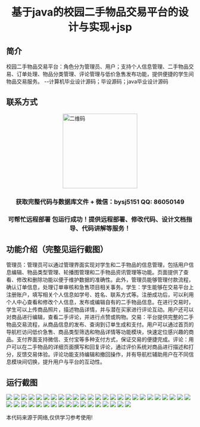 <p><h1 align="center">基于java的校园二手物品交易平台的设计与实现+jsp</h1></p>

## 简介
校园二手物品交易平台：角色分为管理员、用户；支持个人信息管理、二手物品交易、订单处理、物品分类管理、评论管理与低价急售发布功能，提供便捷的学生间物品交易服务。    --计算机毕业设计源码；毕设源码；java毕业设计源码


## 联系方式
<img src="https://bs-1329754181.cos.ap-shanghai.myqcloud.com/wx.jpg" alt="二维码" style="display: block; margin: 0 auto;" width="200px">
<p><h3 align="center">获取完整代码与数据库文件 + 微信：bysj5151 QQ: 86050149</h3></p>
<p><h3 align="center">可帮忙远程部署 包运行成功！提供远程部署、修改代码、设计文档指导、代码讲解等服务！</h3></p>

## 功能介绍（完整见运行截图）
管理员：管理员可以通过管理界面实现对学生和二手物品的信息管理，包括用户信息编辑、物品类型管理、轮播图管理和二手物品资讯管理等功能。页面提供了查看、修改和删除功能以便于维护数据的准确性。此外，管理员能够管理付款流程，确认订单信息，处理订单审核和急售项目相关事务。学生：学生能够在交易平台上注册账户，填写相关个人信息如学号、姓名、联系方式等。注册成功后，可以利用个人中心查看和修改个人信息，发布或编辑自有的二手物品信息。在进行交易时，学生可以上传商品照片，描述物品详情，并与潜在买家进行评论互动。用户还可以对商品进行编辑，查看二手评论，并进行点赞或购物。交易：平台提供完整的二手物品交易流程，从商品信息的发布、查询到订单生成和支付。用户可以通过首页的导航栏访问低价急售、商品类型筛选和物品详情等功能模块，快速定位感兴趣的商品。支付界面支持微信、支付宝等多种支付方式，保证交易的便捷完成。评论：用户可以在二手物品的详细页面撰写和回复评论，通过评价系统对商品进行描述和打分，反馈交易体验。评论功能支持编辑和撤回操作，并有导航栏辅助用户在不同信息模块间切换，提升用户与平台的互动性。


## 运行截图
![](https://bs-1329754181.cos.ap-shanghai.myqcloud.com/ssm/CampusSecondhandTradingPlatform4/img/001.jpg)
![](https://bs-1329754181.cos.ap-shanghai.myqcloud.com/ssm/CampusSecondhandTradingPlatform4/img/002.jpg)
![](https://bs-1329754181.cos.ap-shanghai.myqcloud.com/ssm/CampusSecondhandTradingPlatform4/img/003.jpg)
![](https://bs-1329754181.cos.ap-shanghai.myqcloud.com/ssm/CampusSecondhandTradingPlatform4/img/004.jpg)
![](https://bs-1329754181.cos.ap-shanghai.myqcloud.com/ssm/CampusSecondhandTradingPlatform4/img/005.jpg)
![](https://bs-1329754181.cos.ap-shanghai.myqcloud.com/ssm/CampusSecondhandTradingPlatform4/img/006.jpg)
![](https://bs-1329754181.cos.ap-shanghai.myqcloud.com/ssm/CampusSecondhandTradingPlatform4/img/007.jpg)
![](https://bs-1329754181.cos.ap-shanghai.myqcloud.com/ssm/CampusSecondhandTradingPlatform4/img/008.jpg)
![](https://bs-1329754181.cos.ap-shanghai.myqcloud.com/ssm/CampusSecondhandTradingPlatform4/img/009.jpg)
![](https://bs-1329754181.cos.ap-shanghai.myqcloud.com/ssm/CampusSecondhandTradingPlatform4/img/010.jpg)
![](https://bs-1329754181.cos.ap-shanghai.myqcloud.com/ssm/CampusSecondhandTradingPlatform4/img/011.jpg)
![](https://bs-1329754181.cos.ap-shanghai.myqcloud.com/ssm/CampusSecondhandTradingPlatform4/img/012.jpg)
![](https://bs-1329754181.cos.ap-shanghai.myqcloud.com/ssm/CampusSecondhandTradingPlatform4/img/013.jpg)
![](https://bs-1329754181.cos.ap-shanghai.myqcloud.com/ssm/CampusSecondhandTradingPlatform4/img/014.jpg)
![](https://bs-1329754181.cos.ap-shanghai.myqcloud.com/ssm/CampusSecondhandTradingPlatform4/img/015.jpg)
![](https://bs-1329754181.cos.ap-shanghai.myqcloud.com/ssm/CampusSecondhandTradingPlatform4/img/016.jpg)
![](https://bs-1329754181.cos.ap-shanghai.myqcloud.com/ssm/CampusSecondhandTradingPlatform4/img/017.jpg)
![](https://bs-1329754181.cos.ap-shanghai.myqcloud.com/ssm/CampusSecondhandTradingPlatform4/img/018.jpg)
![](https://bs-1329754181.cos.ap-shanghai.myqcloud.com/ssm/CampusSecondhandTradingPlatform4/img/019.jpg)
![](https://bs-1329754181.cos.ap-shanghai.myqcloud.com/ssm/CampusSecondhandTradingPlatform4/img/020.jpg)
![](https://bs-1329754181.cos.ap-shanghai.myqcloud.com/ssm/CampusSecondhandTradingPlatform4/img/021.jpg)
![](https://bs-1329754181.cos.ap-shanghai.myqcloud.com/ssm/CampusSecondhandTradingPlatform4/img/022.jpg)
![](https://bs-1329754181.cos.ap-shanghai.myqcloud.com/ssm/CampusSecondhandTradingPlatform4/img/023.jpg)
![](https://bs-1329754181.cos.ap-shanghai.myqcloud.com/ssm/CampusSecondhandTradingPlatform4/img/024.jpg)
![](https://bs-1329754181.cos.ap-shanghai.myqcloud.com/ssm/CampusSecondhandTradingPlatform4/img/025.jpg)
![](https://bs-1329754181.cos.ap-shanghai.myqcloud.com/ssm/CampusSecondhandTradingPlatform4/img/026.jpg)
![](https://bs-1329754181.cos.ap-shanghai.myqcloud.com/ssm/CampusSecondhandTradingPlatform4/img/027.jpg)
![](https://bs-1329754181.cos.ap-shanghai.myqcloud.com/ssm/CampusSecondhandTradingPlatform4/img/028.jpg)
![](https://bs-1329754181.cos.ap-shanghai.myqcloud.com/ssm/CampusSecondhandTradingPlatform4/img/029.jpg)
![](https://bs-1329754181.cos.ap-shanghai.myqcloud.com/ssm/CampusSecondhandTradingPlatform4/img/030.jpg)
![](https://bs-1329754181.cos.ap-shanghai.myqcloud.com/ssm/CampusSecondhandTradingPlatform4/img/031.jpg)
![](https://bs-1329754181.cos.ap-shanghai.myqcloud.com/ssm/CampusSecondhandTradingPlatform4/img/032.jpg)
![](https://bs-1329754181.cos.ap-shanghai.myqcloud.com/ssm/CampusSecondhandTradingPlatform4/img/033.jpg)
![](https://bs-1329754181.cos.ap-shanghai.myqcloud.com/ssm/CampusSecondhandTradingPlatform4/img/034.jpg)
![](https://bs-1329754181.cos.ap-shanghai.myqcloud.com/ssm/CampusSecondhandTradingPlatform4/img/035.jpg)
![](https://bs-1329754181.cos.ap-shanghai.myqcloud.com/ssm/CampusSecondhandTradingPlatform4/img/036.jpg)
![](https://bs-1329754181.cos.ap-shanghai.myqcloud.com/ssm/CampusSecondhandTradingPlatform4/img/037.jpg)
![](https://bs-1329754181.cos.ap-shanghai.myqcloud.com/ssm/CampusSecondhandTradingPlatform4/img/038.jpg)
![](https://bs-1329754181.cos.ap-shanghai.myqcloud.com/ssm/CampusSecondhandTradingPlatform4/img/039.jpg)
![](https://bs-1329754181.cos.ap-shanghai.myqcloud.com/ssm/CampusSecondhandTradingPlatform4/img/040.jpg)
![](https://bs-1329754181.cos.ap-shanghai.myqcloud.com/ssm/CampusSecondhandTradingPlatform4/img/041.jpg)
![](https://bs-1329754181.cos.ap-shanghai.myqcloud.com/ssm/CampusSecondhandTradingPlatform4/img/042.jpg)

<p>本代码来源于网络,仅供学习参考使用!</p>

